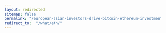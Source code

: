 ```yaml
---
layout: redirected
sitemap: false
permalink: "/european-asian-investors-drive-bitcoin-ethereum-investments/"
redirect_to:  "/what/eth/"
---
```

